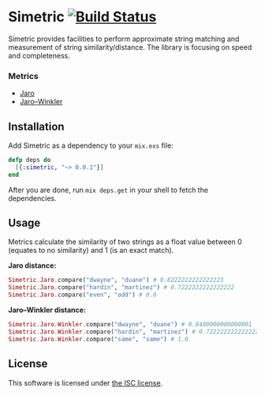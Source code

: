 # Simetric [![Build Status](https://travis-ci.org/lexmag/simetric.svg)](https://travis-ci.org/lexmag/simetric)

Simetric provides facilities to perform approximate string matching and measurement of string similarity/distance.
The library is focusing on speed and completeness.

### Metrics

* [Jaro](http://en.wikipedia.org/wiki/Jaro-Winkler_distance)
* [Jaro–Winkler](http://en.wikipedia.org/wiki/Jaro-Winkler_distance)

## Installation

Add Simetric as a dependency to your `mix.exs` file:

```elixir
defp deps do
  [{:simetric, "~> 0.0.1"}]
end
```

After you are done, run `mix deps.get` in your shell to fetch the dependencies.

## Usage

Metrics calculate the similarity of two strings as a float value between 0 (equates to no similarity) and 1 (is an exact match).

__Jaro distance:__
```elixir
Simetric.Jaro.compare("dwayne", "duane") # 0.8222222222222223
Simetric.Jaro.compare("hardin", "martinez") # 0.7222222222222222
Simetric.Jaro.compare("even", "odd") # 0.0
```

__Jaro–Winkler distance:__
```elixir
Simetric.Jaro.Winkler.compare("dwayne", "duane") # 0.8400000000000001
Simetric.Jaro.Winkler.compare("hardin", "martinez") # 0.7222222222222222
Simetric.Jaro.Winkler.compare("same", "same") # 1.0
```

## License

This software is licensed under [the ISC license](LICENSE).
